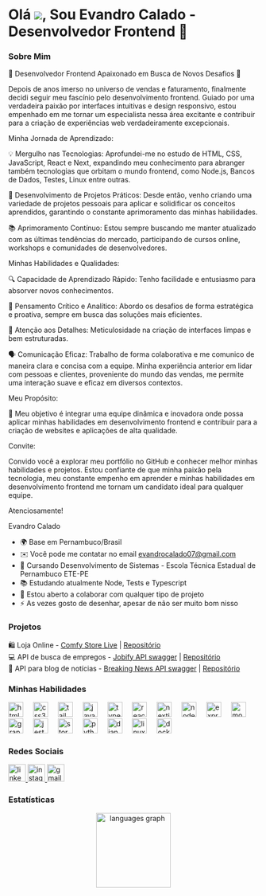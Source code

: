 Olá ![](https://user-images.githubusercontent.com/18350557/176309783-0785949b-9127-417c-8b55-ab5a4333674e.gif), Sou Evandro Calado - Desenvolvedor Frontend 🚀
===============================================================================================================================

### Sobre Mim

🚀 Desenvolvedor Frontend Apaixonado em Busca de Novos Desafios 🚀

Depois de anos imerso no universo de vendas e faturamento, finalmente decidi seguir meu fascínio pelo desenvolvimento frontend. Guiado por uma verdadeira paixão por interfaces intuitivas e design responsivo, estou empenhado em me tornar um especialista nessa área excitante e contribuir para a criação de experiências web verdadeiramente excepcionais.

Minha Jornada de Aprendizado:

💡 Mergulho nas Tecnologias: Aprofundei-me no estudo de HTML, CSS, JavaScript, React e Next, expandindo meu conhecimento para abranger também tecnologias que orbitam o mundo frontend, como Node.js, Bancos de Dados, Testes, Linux entre outras.

💼 Desenvolvimento de Projetos Práticos: Desde então, venho criando uma variedade de projetos pessoais para aplicar e solidificar os conceitos aprendidos, garantindo o constante aprimoramento das minhas habilidades.

📚 Aprimoramento Contínuo: Estou sempre buscando me manter atualizado com as últimas tendências do mercado, participando de cursos online, workshops e comunidades de desenvolvedores.

Minhas Habilidades e Qualidades:

🔍 Capacidade de Aprendizado Rápido: Tenho facilidade e entusiasmo para absorver novos conhecimentos.

🔬 Pensamento Crítico e Analítico: Abordo os desafios de forma estratégica e proativa, sempre em busca das soluções mais eficientes.

🎨 Atenção aos Detalhes: Meticulosidade na criação de interfaces limpas e bem estruturadas.

🗣️ Comunicação Eficaz: Trabalho de forma colaborativa e me comunico de maneira clara e concisa com a equipe. Minha experiência anterior em lidar com pessoas e clientes, proveniente do mundo das vendas, me permite uma interação suave e eficaz em diversos contextos.

Meu Propósito:

🎯 Meu objetivo é integrar uma equipe dinâmica e inovadora onde possa aplicar minhas habilidades em desenvolvimento frontend e contribuir para a criação de websites e aplicações de alta qualidade.

Convite:

Convido você a explorar meu portfólio no GitHub e conhecer melhor minhas habilidades e projetos. Estou confiante de que minha paixão pela tecnologia, meu constante empenho em aprender e minhas habilidades em desenvolvimento frontend me tornam um candidato ideal para qualquer equipe.

Atenciosamente!

Evandro Calado

* 🌍 Base em Pernambuco/Brasil
* ✉️  Você pode me contatar no email [evandrocalado07@gmail.com](mailto:evandrocalado07@gmail.com)
* 🧠 Cursando Desenvolvimento de Sistemas - Escola Técnica Estadual de Pernambuco ETE-PE
* 📚 Estudando atualmente Node, Tests e Typescript
* 🤝 Estou aberto a colaborar com qualquer tipo de projeto
* ⚡  As vezes gosto de desenhar, apesar de não ser muito bom nisso

### Projetos

<p align="left">
  <div>
    🛍️ Loja Online - 
    <a href="https://comfy-store-tau.vercel.app/" target=”_blank” rel="noreferrer">Comfy Store Live</a> | 
    <a href="https://github.com/EvandroCalado/comfy-store" target=”_blank” rel="noreferrer">Repositório</a>
  </div>
  <div>💻 API de busca de empregos - 
    <a href="https://jobifyapi-production.up.railway.app/api/v1/docs/" target=”_blank” rel="noreferrer">Jobify API swagger</a> | 
    <a href="https://github.com/EvandroCalado/jobify_api" target=”_blank” rel="noreferrer">Repositório</a>
  </div>
  <div>📰 API para blog de notícias - 
    <a href="https://api-breaking-news.onrender.com/doc/" target=”_blank” rel="noreferrer">Breaking News API swagger</a> | 
    <a href="https://github.com/EvandroCalado/api-breaking-news" target=”_blank” rel="noreferrer">Repositório</a>
  </div>
</p>

### Minhas Habilidades

<div align="left">
  <img src="https://cdn.jsdelivr.net/gh/devicons/devicon/icons/html5/html5-original.svg" height="30" alt="html5 logo"  />
  <img width="12" />
  <img src="https://cdn.jsdelivr.net/gh/devicons/devicon/icons/css3/css3-original.svg" height="30" alt="css3 logo"  />
  <img width="12" />
  <img src="https://cdn.jsdelivr.net/gh/devicons/devicon/icons/tailwindcss/tailwindcss-original-wordmark.svg" height="30" alt="tailwindcss logo"  />
  <img width="12" />
  <img src="https://cdn.jsdelivr.net/gh/devicons/devicon/icons/javascript/javascript-original.svg" height="30" alt="javascript logo"  />
  <img width="12" />
  <img src="https://cdn.jsdelivr.net/gh/devicons/devicon/icons/typescript/typescript-original.svg" height="30" alt="typescript logo"  />
  <img width="12" />
  <img src="https://cdn.jsdelivr.net/gh/devicons/devicon/icons/react/react-original.svg" height="30" alt="react logo"  />
  <img width="12" />
  <img src="https://cdn.jsdelivr.net/gh/devicons/devicon/icons/nextjs/nextjs-original.svg" height="30" alt="nextjs logo"  />
  <img width="12" />
  <img src="https://cdn.jsdelivr.net/gh/devicons/devicon/icons/nodejs/nodejs-original.svg" height="30" alt="nodejs logo"  />
  <img width="12" />
  <img src="https://cdn.jsdelivr.net/gh/devicons/devicon/icons/express/express-original.svg" height="30" alt="express logo"  />
  <img width="12" />
  <img src="https://cdn.jsdelivr.net/gh/devicons/devicon/icons/mongodb/mongodb-original.svg" height="30" alt="mongodb logo"  />
  <img width="12" />
  <img src="https://cdn.jsdelivr.net/gh/devicons/devicon/icons/graphql/graphql-plain.svg" height="30" alt="graphql logo"  />
  <img width="12" />
  <img src="https://cdn.jsdelivr.net/gh/devicons/devicon/icons/jest/jest-plain.svg" height="30" alt="jest logo"  />
  <img width="12" />
  <img src="https://cdn.jsdelivr.net/gh/devicons/devicon/icons/storybook/storybook-original.svg" height="30" alt="storybook logo"  />
  <img width="12" />
  <img src="https://cdn.jsdelivr.net/gh/devicons/devicon/icons/python/python-original.svg" height="30" alt="python logo"  />
  <img width="12" />
  <img src="https://cdn.jsdelivr.net/gh/devicons/devicon/icons/django/django-plain.svg" height="30" alt="django logo"  />
  <img width="12" />
  <img src="https://cdn.jsdelivr.net/gh/devicons/devicon/icons/linux/linux-original.svg" height="30" alt="linux logo"  />
  <img width="12" />
  <img src="https://cdn.jsdelivr.net/gh/devicons/devicon/icons/docker/docker-original.svg" height="30" alt="docker logo"  />
</div>

### Redes Sociais

<div align="left">
  <a href="https://www.linkedin.com/in/evandro-calado/" target="_blank">
    <img src="https://img.shields.io/static/v1?message=LinkedIn&logo=linkedin&label=&color=0077B5&logoColor=white&labelColor=&style=for-the-badge" height="35" alt="linkedin logo"  />
  </a>
  <a href="https://www.instagram.com/dev_evandro/" target="_blank">
    <img src="https://img.shields.io/static/v1?message=Instagram&logo=instagram&label=&color=E4405F&logoColor=white&labelColor=&style=for-the-badge" height="35" alt="instagram logo"  />
  </a>
  <a href="evandrocalado07@gmail.com" target="_blank">
    <img src="https://img.shields.io/static/v1?message=Gmail&logo=gmail&label=&color=D14836&logoColor=white&labelColor=&style=for-the-badge" height="35" alt="gmail logo"  />
  </a>
</div>

### Estatísticas

<div align="center">
  <img src="https://github-readme-stats.vercel.app/api/top-langs?username=evandrocalado&locale=en&hide_title=false&layout=compact&card_width=320&langs_count=5&theme=dracula&hide_border=false&order=2" height="150" alt="languages graph"  />
</div>
